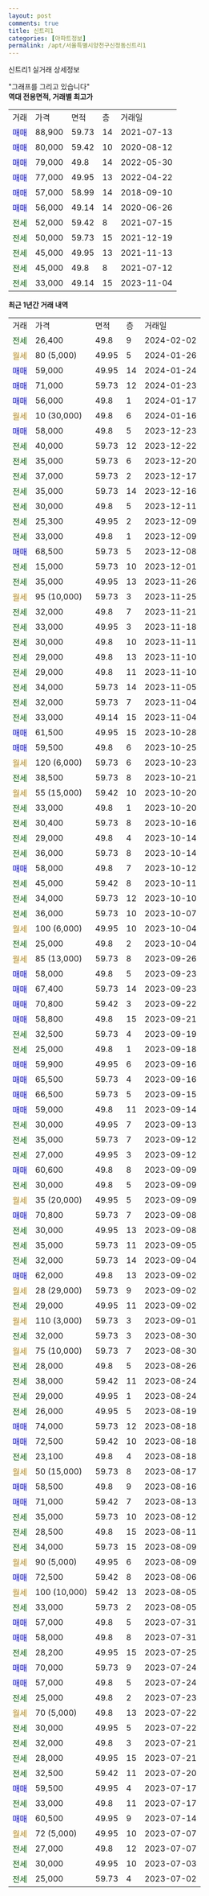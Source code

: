 ```yaml
---
layout: post
comments: true
title: 신트리1
categories: [아파트정보]
permalink: /apt/서울특별시양천구신정동신트리1
---
```


신트리1 실거래 상세정보

<script type="text/javascript">
  google.charts.load('current', {'packages':['line', 'corechart']});
  google.charts.setOnLoadCallback(drawChart);

  function drawChart() {
    var data = new google.visualization.DataTable();
    data.addColumn('date', '거래일');
    data.addColumn('number', "매매");
    data.addColumn('number', "전세");
    data.addColumn('number', "전매");

    data.addRows([[new Date(Date.parse("2024-02-02")), null, 26400, null], [new Date(Date.parse("2024-01-26")), null, null, null], [new Date(Date.parse("2024-01-24")), 59000, null, null], [new Date(Date.parse("2024-01-23")), 71000, null, null], [new Date(Date.parse("2024-01-17")), 56000, null, null], [new Date(Date.parse("2024-01-16")), null, null, null], [new Date(Date.parse("2023-12-23")), 58000, null, null], [new Date(Date.parse("2023-12-22")), null, 40000, null], [new Date(Date.parse("2023-12-20")), null, 35000, null], [new Date(Date.parse("2023-12-17")), null, 37000, null], [new Date(Date.parse("2023-12-16")), null, 35000, null], [new Date(Date.parse("2023-12-11")), null, 30000, null], [new Date(Date.parse("2023-12-09")), null, 25300, null], [new Date(Date.parse("2023-12-09")), null, 33000, null], [new Date(Date.parse("2023-12-08")), 68500, null, null], [new Date(Date.parse("2023-12-01")), null, 15000, null], [new Date(Date.parse("2023-11-26")), null, 35000, null], [new Date(Date.parse("2023-11-25")), null, null, null], [new Date(Date.parse("2023-11-21")), null, 32000, null], [new Date(Date.parse("2023-11-18")), null, 33000, null], [new Date(Date.parse("2023-11-11")), null, 30000, null], [new Date(Date.parse("2023-11-10")), null, 29000, null], [new Date(Date.parse("2023-11-10")), null, 29000, null], [new Date(Date.parse("2023-11-05")), null, 34000, null], [new Date(Date.parse("2023-11-04")), null, 32000, null], [new Date(Date.parse("2023-11-04")), null, 33000, null], [new Date(Date.parse("2023-10-28")), 61500, null, null], [new Date(Date.parse("2023-10-25")), 59500, null, null], [new Date(Date.parse("2023-10-23")), null, null, null], [new Date(Date.parse("2023-10-21")), null, 38500, null], [new Date(Date.parse("2023-10-20")), null, null, null], [new Date(Date.parse("2023-10-20")), null, 33000, null], [new Date(Date.parse("2023-10-16")), null, 30400, null], [new Date(Date.parse("2023-10-14")), null, 29000, null], [new Date(Date.parse("2023-10-14")), null, 36000, null], [new Date(Date.parse("2023-10-12")), 58000, null, null], [new Date(Date.parse("2023-10-11")), null, 45000, null], [new Date(Date.parse("2023-10-10")), null, 34000, null], [new Date(Date.parse("2023-10-07")), null, 36000, null], [new Date(Date.parse("2023-10-04")), null, null, null], [new Date(Date.parse("2023-10-04")), null, 25000, null], [new Date(Date.parse("2023-09-26")), null, null, null], [new Date(Date.parse("2023-09-23")), 58000, null, null], [new Date(Date.parse("2023-09-23")), 67400, null, null], [new Date(Date.parse("2023-09-22")), 70800, null, null], [new Date(Date.parse("2023-09-21")), 58800, null, null], [new Date(Date.parse("2023-09-19")), null, 32500, null], [new Date(Date.parse("2023-09-18")), null, 25000, null], [new Date(Date.parse("2023-09-16")), 59900, null, null], [new Date(Date.parse("2023-09-16")), 65500, null, null], [new Date(Date.parse("2023-09-15")), 66500, null, null], [new Date(Date.parse("2023-09-14")), 59000, null, null], [new Date(Date.parse("2023-09-13")), null, 30000, null], [new Date(Date.parse("2023-09-12")), null, 35000, null], [new Date(Date.parse("2023-09-12")), null, 27000, null], [new Date(Date.parse("2023-09-09")), 60600, null, null], [new Date(Date.parse("2023-09-09")), null, 30000, null], [new Date(Date.parse("2023-09-09")), null, null, null], [new Date(Date.parse("2023-09-08")), 70800, null, null], [new Date(Date.parse("2023-09-08")), null, 30000, null], [new Date(Date.parse("2023-09-05")), null, 35000, null], [new Date(Date.parse("2023-09-04")), null, 32000, null], [new Date(Date.parse("2023-09-02")), 62000, null, null], [new Date(Date.parse("2023-09-02")), null, null, null], [new Date(Date.parse("2023-09-02")), null, 29000, null], [new Date(Date.parse("2023-09-01")), null, null, null], [new Date(Date.parse("2023-08-30")), null, 32000, null], [new Date(Date.parse("2023-08-30")), null, null, null], [new Date(Date.parse("2023-08-26")), null, 28000, null], [new Date(Date.parse("2023-08-24")), null, 38000, null], [new Date(Date.parse("2023-08-24")), null, 29000, null], [new Date(Date.parse("2023-08-19")), null, 26000, null], [new Date(Date.parse("2023-08-18")), 74000, null, null], [new Date(Date.parse("2023-08-18")), 72500, null, null], [new Date(Date.parse("2023-08-18")), null, 23100, null], [new Date(Date.parse("2023-08-17")), null, null, null], [new Date(Date.parse("2023-08-16")), 58500, null, null], [new Date(Date.parse("2023-08-13")), 71000, null, null], [new Date(Date.parse("2023-08-12")), null, 35000, null], [new Date(Date.parse("2023-08-11")), null, 28500, null], [new Date(Date.parse("2023-08-09")), null, 34000, null], [new Date(Date.parse("2023-08-09")), null, null, null], [new Date(Date.parse("2023-08-06")), 72500, null, null], [new Date(Date.parse("2023-08-05")), null, null, null], [new Date(Date.parse("2023-08-05")), null, 33000, null], [new Date(Date.parse("2023-07-31")), 57000, null, null], [new Date(Date.parse("2023-07-31")), 58000, null, null], [new Date(Date.parse("2023-07-25")), null, 28200, null], [new Date(Date.parse("2023-07-24")), 70000, null, null], [new Date(Date.parse("2023-07-24")), 57000, null, null], [new Date(Date.parse("2023-07-23")), null, 25000, null], [new Date(Date.parse("2023-07-22")), null, null, null], [new Date(Date.parse("2023-07-22")), null, 30000, null], [new Date(Date.parse("2023-07-21")), null, 32000, null], [new Date(Date.parse("2023-07-21")), null, 28000, null], [new Date(Date.parse("2023-07-20")), null, 32500, null], [new Date(Date.parse("2023-07-17")), 59500, null, null], [new Date(Date.parse("2023-07-17")), null, 33000, null], [new Date(Date.parse("2023-07-14")), 60500, null, null], [new Date(Date.parse("2023-07-07")), null, null, null], [new Date(Date.parse("2023-07-07")), null, 27000, null], [new Date(Date.parse("2023-07-03")), null, 30000, null], [new Date(Date.parse("2023-07-02")), null, 25000, null]]);

    var options = {
      hAxis: {
        format: 'yyyy/MM/dd'
      },    
      lineWidth: 0,
      pointsVisible: true,    
      title: '최근 1년간 유형별 실거래가 분포',
      legend: { position: 'bottom' }
    };

    var formatter = new google.visualization.NumberFormat({pattern:'###,###'} );
    formatter.format(data, 1);
    formatter.format(data, 2);
    
    setTimeout(function() {
        var chart = new google.visualization.LineChart(document.getElementById('columnchart_material'));
        chart.draw(data, (options));
        document.getElementById('loading').style.display = 'none';
    }, 200);
  }
</script>


<div id="loading" style="z-index:20; display: block; margin-left: 0px">"그래프를 그리고 있습니다"</div>
<div id="columnchart_material" style="width: 95%; margin-left: 0px; display: block"></div>
<!-- contents start -->
<b>역대 전용면적, 거래별 최고가</b>
<table class="sortable">
    <tr>
      <td>거래</td>
      <td>가격</td>
      <td>면적</td>
      <td>층</td>
      <td>거래일</td>
    </tr>
        <tr>
          <td><a style="color: blue">매매</a></td>
          <td>88,900</td>
          <td>59.73</td>
          <td>14</td>
          <td>2021-07-13</td>
        </tr>            <tr>
          <td><a style="color: blue">매매</a></td>
          <td>80,000</td>
          <td>59.42</td>
          <td>10</td>
          <td>2020-08-12</td>
        </tr>            <tr>
          <td><a style="color: blue">매매</a></td>
          <td>79,000</td>
          <td>49.8</td>
          <td>14</td>
          <td>2022-05-30</td>
        </tr>            <tr>
          <td><a style="color: blue">매매</a></td>
          <td>77,000</td>
          <td>49.95</td>
          <td>13</td>
          <td>2022-04-22</td>
        </tr>            <tr>
          <td><a style="color: blue">매매</a></td>
          <td>57,000</td>
          <td>58.99</td>
          <td>14</td>
          <td>2018-09-10</td>
        </tr>            <tr>
          <td><a style="color: blue">매매</a></td>
          <td>56,000</td>
          <td>49.14</td>
          <td>14</td>
          <td>2020-06-26</td>
        </tr>        
        <tr>
              <td><a style="color: darkgreen">전세</a></td>
              <td>52,000</td>
              <td>59.42</td>
              <td>8</td>
              <td>2021-07-15</td>
            </tr>            <tr>
              <td><a style="color: darkgreen">전세</a></td>
              <td>50,000</td>
              <td>59.73</td>
              <td>15</td>
              <td>2021-12-19</td>
            </tr>            <tr>
              <td><a style="color: darkgreen">전세</a></td>
              <td>45,000</td>
              <td>49.95</td>
              <td>13</td>
              <td>2021-11-13</td>
            </tr>            <tr>
              <td><a style="color: darkgreen">전세</a></td>
              <td>45,000</td>
              <td>49.8</td>
              <td>8</td>
              <td>2021-07-12</td>
            </tr>            <tr>
              <td><a style="color: darkgreen">전세</a></td>
              <td>33,000</td>
              <td>49.14</td>
              <td>15</td>
              <td>2023-11-04</td>
            </tr>        
    
</table>

<b>최근 1년간 거래 내역</b>

<table class="sortable">
    <tr>
      <td>거래</td>
      <td>가격</td>
      <td>면적</td>
      <td>층</td>
      <td>거래일</td>
    </tr>
    <tr>
      <td><a style="color: darkgreen">전세</a></td>
      <td>26,400</td>
      <td>49.8</td>
      <td>9</td>
      <td>2024-02-02</td>
    </tr>          <tr>
      <td><a style="color: darkgoldenrod">월세</a></td>
      <td>80 (5,000)</td>
      <td>49.95</td>
      <td>5</td>
      <td>2024-01-26</td>
    </tr>          <tr>
      <td><a style="color: blue">매매</a></td>
      <td>59,000</td>
      <td>49.95</td>
      <td>14</td>
      <td>2024-01-24</td>
    </tr>          <tr>
      <td><a style="color: blue">매매</a></td>
      <td>71,000</td>
      <td>59.73</td>
      <td>12</td>
      <td>2024-01-23</td>
    </tr>          <tr>
      <td><a style="color: blue">매매</a></td>
      <td>56,000</td>
      <td>49.8</td>
      <td>1</td>
      <td>2024-01-17</td>
    </tr>          <tr>
      <td><a style="color: darkgoldenrod">월세</a></td>
      <td>10 (30,000)</td>
      <td>49.8</td>
      <td>6</td>
      <td>2024-01-16</td>
    </tr>          <tr>
      <td><a style="color: blue">매매</a></td>
      <td>58,000</td>
      <td>49.8</td>
      <td>5</td>
      <td>2023-12-23</td>
    </tr>          <tr>
      <td><a style="color: darkgreen">전세</a></td>
      <td>40,000</td>
      <td>59.73</td>
      <td>12</td>
      <td>2023-12-22</td>
    </tr>          <tr>
      <td><a style="color: darkgreen">전세</a></td>
      <td>35,000</td>
      <td>59.73</td>
      <td>6</td>
      <td>2023-12-20</td>
    </tr>          <tr>
      <td><a style="color: darkgreen">전세</a></td>
      <td>37,000</td>
      <td>59.73</td>
      <td>2</td>
      <td>2023-12-17</td>
    </tr>          <tr>
      <td><a style="color: darkgreen">전세</a></td>
      <td>35,000</td>
      <td>59.73</td>
      <td>14</td>
      <td>2023-12-16</td>
    </tr>          <tr>
      <td><a style="color: darkgreen">전세</a></td>
      <td>30,000</td>
      <td>49.8</td>
      <td>5</td>
      <td>2023-12-11</td>
    </tr>          <tr>
      <td><a style="color: darkgreen">전세</a></td>
      <td>25,300</td>
      <td>49.95</td>
      <td>2</td>
      <td>2023-12-09</td>
    </tr>          <tr>
      <td><a style="color: darkgreen">전세</a></td>
      <td>33,000</td>
      <td>49.8</td>
      <td>1</td>
      <td>2023-12-09</td>
    </tr>          <tr>
      <td><a style="color: blue">매매</a></td>
      <td>68,500</td>
      <td>59.73</td>
      <td>5</td>
      <td>2023-12-08</td>
    </tr>          <tr>
      <td><a style="color: darkgreen">전세</a></td>
      <td>15,000</td>
      <td>59.73</td>
      <td>10</td>
      <td>2023-12-01</td>
    </tr>          <tr>
      <td><a style="color: darkgreen">전세</a></td>
      <td>35,000</td>
      <td>49.95</td>
      <td>13</td>
      <td>2023-11-26</td>
    </tr>          <tr>
      <td><a style="color: darkgoldenrod">월세</a></td>
      <td>95 (10,000)</td>
      <td>59.73</td>
      <td>3</td>
      <td>2023-11-25</td>
    </tr>          <tr>
      <td><a style="color: darkgreen">전세</a></td>
      <td>32,000</td>
      <td>49.8</td>
      <td>7</td>
      <td>2023-11-21</td>
    </tr>          <tr>
      <td><a style="color: darkgreen">전세</a></td>
      <td>33,000</td>
      <td>49.95</td>
      <td>3</td>
      <td>2023-11-18</td>
    </tr>          <tr>
      <td><a style="color: darkgreen">전세</a></td>
      <td>30,000</td>
      <td>49.8</td>
      <td>10</td>
      <td>2023-11-11</td>
    </tr>          <tr>
      <td><a style="color: darkgreen">전세</a></td>
      <td>29,000</td>
      <td>49.8</td>
      <td>13</td>
      <td>2023-11-10</td>
    </tr>          <tr>
      <td><a style="color: darkgreen">전세</a></td>
      <td>29,000</td>
      <td>49.8</td>
      <td>11</td>
      <td>2023-11-10</td>
    </tr>          <tr>
      <td><a style="color: darkgreen">전세</a></td>
      <td>34,000</td>
      <td>59.73</td>
      <td>14</td>
      <td>2023-11-05</td>
    </tr>          <tr>
      <td><a style="color: darkgreen">전세</a></td>
      <td>32,000</td>
      <td>59.73</td>
      <td>7</td>
      <td>2023-11-04</td>
    </tr>          <tr>
      <td><a style="color: darkgreen">전세</a></td>
      <td>33,000</td>
      <td>49.14</td>
      <td>15</td>
      <td>2023-11-04</td>
    </tr>          <tr>
      <td><a style="color: blue">매매</a></td>
      <td>61,500</td>
      <td>49.95</td>
      <td>15</td>
      <td>2023-10-28</td>
    </tr>          <tr>
      <td><a style="color: blue">매매</a></td>
      <td>59,500</td>
      <td>49.8</td>
      <td>6</td>
      <td>2023-10-25</td>
    </tr>          <tr>
      <td><a style="color: darkgoldenrod">월세</a></td>
      <td>120 (6,000)</td>
      <td>59.73</td>
      <td>6</td>
      <td>2023-10-23</td>
    </tr>          <tr>
      <td><a style="color: darkgreen">전세</a></td>
      <td>38,500</td>
      <td>59.73</td>
      <td>8</td>
      <td>2023-10-21</td>
    </tr>          <tr>
      <td><a style="color: darkgoldenrod">월세</a></td>
      <td>55 (15,000)</td>
      <td>59.42</td>
      <td>10</td>
      <td>2023-10-20</td>
    </tr>          <tr>
      <td><a style="color: darkgreen">전세</a></td>
      <td>33,000</td>
      <td>49.8</td>
      <td>1</td>
      <td>2023-10-20</td>
    </tr>          <tr>
      <td><a style="color: darkgreen">전세</a></td>
      <td>30,400</td>
      <td>59.73</td>
      <td>8</td>
      <td>2023-10-16</td>
    </tr>          <tr>
      <td><a style="color: darkgreen">전세</a></td>
      <td>29,000</td>
      <td>49.8</td>
      <td>4</td>
      <td>2023-10-14</td>
    </tr>          <tr>
      <td><a style="color: darkgreen">전세</a></td>
      <td>36,000</td>
      <td>59.73</td>
      <td>8</td>
      <td>2023-10-14</td>
    </tr>          <tr>
      <td><a style="color: blue">매매</a></td>
      <td>58,000</td>
      <td>49.8</td>
      <td>7</td>
      <td>2023-10-12</td>
    </tr>          <tr>
      <td><a style="color: darkgreen">전세</a></td>
      <td>45,000</td>
      <td>59.42</td>
      <td>8</td>
      <td>2023-10-11</td>
    </tr>          <tr>
      <td><a style="color: darkgreen">전세</a></td>
      <td>34,000</td>
      <td>59.73</td>
      <td>12</td>
      <td>2023-10-10</td>
    </tr>          <tr>
      <td><a style="color: darkgreen">전세</a></td>
      <td>36,000</td>
      <td>59.73</td>
      <td>10</td>
      <td>2023-10-07</td>
    </tr>          <tr>
      <td><a style="color: darkgoldenrod">월세</a></td>
      <td>100 (6,000)</td>
      <td>49.95</td>
      <td>10</td>
      <td>2023-10-04</td>
    </tr>          <tr>
      <td><a style="color: darkgreen">전세</a></td>
      <td>25,000</td>
      <td>49.8</td>
      <td>2</td>
      <td>2023-10-04</td>
    </tr>          <tr>
      <td><a style="color: darkgoldenrod">월세</a></td>
      <td>85 (13,000)</td>
      <td>59.73</td>
      <td>8</td>
      <td>2023-09-26</td>
    </tr>          <tr>
      <td><a style="color: blue">매매</a></td>
      <td>58,000</td>
      <td>49.8</td>
      <td>5</td>
      <td>2023-09-23</td>
    </tr>          <tr>
      <td><a style="color: blue">매매</a></td>
      <td>67,400</td>
      <td>59.73</td>
      <td>14</td>
      <td>2023-09-23</td>
    </tr>          <tr>
      <td><a style="color: blue">매매</a></td>
      <td>70,800</td>
      <td>59.42</td>
      <td>3</td>
      <td>2023-09-22</td>
    </tr>          <tr>
      <td><a style="color: blue">매매</a></td>
      <td>58,800</td>
      <td>49.8</td>
      <td>15</td>
      <td>2023-09-21</td>
    </tr>          <tr>
      <td><a style="color: darkgreen">전세</a></td>
      <td>32,500</td>
      <td>59.73</td>
      <td>4</td>
      <td>2023-09-19</td>
    </tr>          <tr>
      <td><a style="color: darkgreen">전세</a></td>
      <td>25,000</td>
      <td>49.8</td>
      <td>1</td>
      <td>2023-09-18</td>
    </tr>          <tr>
      <td><a style="color: blue">매매</a></td>
      <td>59,900</td>
      <td>49.95</td>
      <td>6</td>
      <td>2023-09-16</td>
    </tr>          <tr>
      <td><a style="color: blue">매매</a></td>
      <td>65,500</td>
      <td>59.73</td>
      <td>4</td>
      <td>2023-09-16</td>
    </tr>          <tr>
      <td><a style="color: blue">매매</a></td>
      <td>66,500</td>
      <td>59.73</td>
      <td>5</td>
      <td>2023-09-15</td>
    </tr>          <tr>
      <td><a style="color: blue">매매</a></td>
      <td>59,000</td>
      <td>49.8</td>
      <td>11</td>
      <td>2023-09-14</td>
    </tr>          <tr>
      <td><a style="color: darkgreen">전세</a></td>
      <td>30,000</td>
      <td>49.95</td>
      <td>7</td>
      <td>2023-09-13</td>
    </tr>          <tr>
      <td><a style="color: darkgreen">전세</a></td>
      <td>35,000</td>
      <td>59.73</td>
      <td>7</td>
      <td>2023-09-12</td>
    </tr>          <tr>
      <td><a style="color: darkgreen">전세</a></td>
      <td>27,000</td>
      <td>49.95</td>
      <td>3</td>
      <td>2023-09-12</td>
    </tr>          <tr>
      <td><a style="color: blue">매매</a></td>
      <td>60,600</td>
      <td>49.8</td>
      <td>8</td>
      <td>2023-09-09</td>
    </tr>          <tr>
      <td><a style="color: darkgreen">전세</a></td>
      <td>30,000</td>
      <td>49.8</td>
      <td>5</td>
      <td>2023-09-09</td>
    </tr>          <tr>
      <td><a style="color: darkgoldenrod">월세</a></td>
      <td>35 (20,000)</td>
      <td>49.95</td>
      <td>5</td>
      <td>2023-09-09</td>
    </tr>          <tr>
      <td><a style="color: blue">매매</a></td>
      <td>70,800</td>
      <td>59.73</td>
      <td>7</td>
      <td>2023-09-08</td>
    </tr>          <tr>
      <td><a style="color: darkgreen">전세</a></td>
      <td>30,000</td>
      <td>49.95</td>
      <td>13</td>
      <td>2023-09-08</td>
    </tr>          <tr>
      <td><a style="color: darkgreen">전세</a></td>
      <td>35,000</td>
      <td>59.73</td>
      <td>11</td>
      <td>2023-09-05</td>
    </tr>          <tr>
      <td><a style="color: darkgreen">전세</a></td>
      <td>32,000</td>
      <td>59.73</td>
      <td>14</td>
      <td>2023-09-04</td>
    </tr>          <tr>
      <td><a style="color: blue">매매</a></td>
      <td>62,000</td>
      <td>49.8</td>
      <td>13</td>
      <td>2023-09-02</td>
    </tr>          <tr>
      <td><a style="color: darkgoldenrod">월세</a></td>
      <td>28 (29,000)</td>
      <td>59.73</td>
      <td>9</td>
      <td>2023-09-02</td>
    </tr>          <tr>
      <td><a style="color: darkgreen">전세</a></td>
      <td>29,000</td>
      <td>49.95</td>
      <td>11</td>
      <td>2023-09-02</td>
    </tr>          <tr>
      <td><a style="color: darkgoldenrod">월세</a></td>
      <td>110 (3,000)</td>
      <td>59.73</td>
      <td>3</td>
      <td>2023-09-01</td>
    </tr>          <tr>
      <td><a style="color: darkgreen">전세</a></td>
      <td>32,000</td>
      <td>59.73</td>
      <td>3</td>
      <td>2023-08-30</td>
    </tr>          <tr>
      <td><a style="color: darkgoldenrod">월세</a></td>
      <td>75 (10,000)</td>
      <td>59.73</td>
      <td>7</td>
      <td>2023-08-30</td>
    </tr>          <tr>
      <td><a style="color: darkgreen">전세</a></td>
      <td>28,000</td>
      <td>49.8</td>
      <td>5</td>
      <td>2023-08-26</td>
    </tr>          <tr>
      <td><a style="color: darkgreen">전세</a></td>
      <td>38,000</td>
      <td>59.42</td>
      <td>11</td>
      <td>2023-08-24</td>
    </tr>          <tr>
      <td><a style="color: darkgreen">전세</a></td>
      <td>29,000</td>
      <td>49.95</td>
      <td>1</td>
      <td>2023-08-24</td>
    </tr>          <tr>
      <td><a style="color: darkgreen">전세</a></td>
      <td>26,000</td>
      <td>49.95</td>
      <td>5</td>
      <td>2023-08-19</td>
    </tr>          <tr>
      <td><a style="color: blue">매매</a></td>
      <td>74,000</td>
      <td>59.73</td>
      <td>12</td>
      <td>2023-08-18</td>
    </tr>          <tr>
      <td><a style="color: blue">매매</a></td>
      <td>72,500</td>
      <td>59.42</td>
      <td>10</td>
      <td>2023-08-18</td>
    </tr>          <tr>
      <td><a style="color: darkgreen">전세</a></td>
      <td>23,100</td>
      <td>49.8</td>
      <td>4</td>
      <td>2023-08-18</td>
    </tr>          <tr>
      <td><a style="color: darkgoldenrod">월세</a></td>
      <td>50 (15,000)</td>
      <td>59.73</td>
      <td>8</td>
      <td>2023-08-17</td>
    </tr>          <tr>
      <td><a style="color: blue">매매</a></td>
      <td>58,500</td>
      <td>49.8</td>
      <td>9</td>
      <td>2023-08-16</td>
    </tr>          <tr>
      <td><a style="color: blue">매매</a></td>
      <td>71,000</td>
      <td>59.42</td>
      <td>7</td>
      <td>2023-08-13</td>
    </tr>          <tr>
      <td><a style="color: darkgreen">전세</a></td>
      <td>35,000</td>
      <td>59.73</td>
      <td>10</td>
      <td>2023-08-12</td>
    </tr>          <tr>
      <td><a style="color: darkgreen">전세</a></td>
      <td>28,500</td>
      <td>49.8</td>
      <td>15</td>
      <td>2023-08-11</td>
    </tr>          <tr>
      <td><a style="color: darkgreen">전세</a></td>
      <td>34,000</td>
      <td>59.73</td>
      <td>15</td>
      <td>2023-08-09</td>
    </tr>          <tr>
      <td><a style="color: darkgoldenrod">월세</a></td>
      <td>90 (5,000)</td>
      <td>49.95</td>
      <td>6</td>
      <td>2023-08-09</td>
    </tr>          <tr>
      <td><a style="color: blue">매매</a></td>
      <td>72,500</td>
      <td>59.42</td>
      <td>8</td>
      <td>2023-08-06</td>
    </tr>          <tr>
      <td><a style="color: darkgoldenrod">월세</a></td>
      <td>100 (10,000)</td>
      <td>59.42</td>
      <td>13</td>
      <td>2023-08-05</td>
    </tr>          <tr>
      <td><a style="color: darkgreen">전세</a></td>
      <td>33,000</td>
      <td>59.73</td>
      <td>2</td>
      <td>2023-08-05</td>
    </tr>          <tr>
      <td><a style="color: blue">매매</a></td>
      <td>57,000</td>
      <td>49.8</td>
      <td>5</td>
      <td>2023-07-31</td>
    </tr>          <tr>
      <td><a style="color: blue">매매</a></td>
      <td>58,000</td>
      <td>49.8</td>
      <td>8</td>
      <td>2023-07-31</td>
    </tr>          <tr>
      <td><a style="color: darkgreen">전세</a></td>
      <td>28,200</td>
      <td>49.95</td>
      <td>15</td>
      <td>2023-07-25</td>
    </tr>          <tr>
      <td><a style="color: blue">매매</a></td>
      <td>70,000</td>
      <td>59.73</td>
      <td>9</td>
      <td>2023-07-24</td>
    </tr>          <tr>
      <td><a style="color: blue">매매</a></td>
      <td>57,000</td>
      <td>49.8</td>
      <td>5</td>
      <td>2023-07-24</td>
    </tr>          <tr>
      <td><a style="color: darkgreen">전세</a></td>
      <td>25,000</td>
      <td>49.8</td>
      <td>2</td>
      <td>2023-07-23</td>
    </tr>          <tr>
      <td><a style="color: darkgoldenrod">월세</a></td>
      <td>70 (5,000)</td>
      <td>49.8</td>
      <td>13</td>
      <td>2023-07-22</td>
    </tr>          <tr>
      <td><a style="color: darkgreen">전세</a></td>
      <td>30,000</td>
      <td>49.95</td>
      <td>5</td>
      <td>2023-07-22</td>
    </tr>          <tr>
      <td><a style="color: darkgreen">전세</a></td>
      <td>32,000</td>
      <td>49.8</td>
      <td>3</td>
      <td>2023-07-21</td>
    </tr>          <tr>
      <td><a style="color: darkgreen">전세</a></td>
      <td>28,000</td>
      <td>49.95</td>
      <td>15</td>
      <td>2023-07-21</td>
    </tr>          <tr>
      <td><a style="color: darkgreen">전세</a></td>
      <td>32,500</td>
      <td>59.42</td>
      <td>11</td>
      <td>2023-07-20</td>
    </tr>          <tr>
      <td><a style="color: blue">매매</a></td>
      <td>59,500</td>
      <td>49.95</td>
      <td>4</td>
      <td>2023-07-17</td>
    </tr>          <tr>
      <td><a style="color: darkgreen">전세</a></td>
      <td>33,000</td>
      <td>49.8</td>
      <td>11</td>
      <td>2023-07-17</td>
    </tr>          <tr>
      <td><a style="color: blue">매매</a></td>
      <td>60,500</td>
      <td>49.95</td>
      <td>9</td>
      <td>2023-07-14</td>
    </tr>          <tr>
      <td><a style="color: darkgoldenrod">월세</a></td>
      <td>72 (5,000)</td>
      <td>49.95</td>
      <td>10</td>
      <td>2023-07-07</td>
    </tr>          <tr>
      <td><a style="color: darkgreen">전세</a></td>
      <td>27,000</td>
      <td>49.8</td>
      <td>12</td>
      <td>2023-07-07</td>
    </tr>          <tr>
      <td><a style="color: darkgreen">전세</a></td>
      <td>30,000</td>
      <td>49.95</td>
      <td>10</td>
      <td>2023-07-03</td>
    </tr>          <tr>
      <td><a style="color: darkgreen">전세</a></td>
      <td>25,000</td>
      <td>59.73</td>
      <td>4</td>
      <td>2023-07-02</td>
    </tr>      </table>
<!-- contents end -->    

